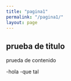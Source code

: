 ```yaml
---
title: "pagina1"
permalink: "/pagina1/"
layout: page
---
```


## prueba de titulo

prueda de contenido

-hola
-que tal 
